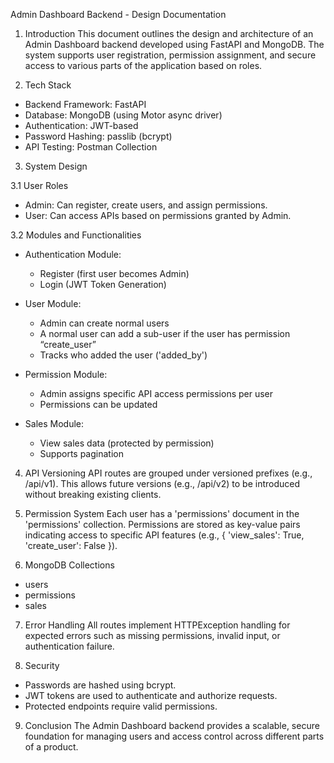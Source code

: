 Admin Dashboard Backend - Design Documentation


1. Introduction
This document outlines the design and architecture of an Admin Dashboard backend developed using FastAPI and MongoDB. The system supports user registration, permission assignment, and secure access to various parts of the application based on roles.


2. Tech Stack
- Backend Framework: FastAPI
- Database: MongoDB (using Motor async driver)
- Authentication: JWT-based
- Password Hashing: passlib (bcrypt)
- API Testing: Postman Collection



3. System Design

3.1 User Roles
- Admin: Can register, create users, and assign permissions.
- User: Can access APIs based on permissions granted by Admin.

3.2 Modules and Functionalities

- Authentication Module:
  - Register (first user becomes Admin)
  - Login (JWT Token Generation)

- User Module:
  - Admin can create normal users
  - A normal user can add a sub-user if the user has permission “create_user”
  - Tracks who added the user ('added_by')

- Permission Module:
  - Admin assigns specific API access permissions per user
  - Permissions can be updated

- Sales Module:
  - View sales data (protected by permission)
  - Supports pagination


4. API Versioning
API routes are grouped under versioned prefixes (e.g., /api/v1). This allows future versions (e.g., /api/v2) to be introduced without breaking existing clients.


5. Permission System
Each user has a 'permissions' document in the 'permissions' collection.
Permissions are stored as key-value pairs indicating access to specific API features (e.g., { 'view_sales': True, 'create_user': False }).


6. MongoDB Collections
- users
- permissions
- sales

7. Error Handling
All routes implement HTTPException handling for expected errors such as missing permissions, invalid input, or authentication failure.

8. Security
- Passwords are hashed using bcrypt.
- JWT tokens are used to authenticate and authorize requests.
- Protected endpoints require valid permissions.

9. Conclusion
The Admin Dashboard backend provides a scalable, secure foundation for managing users and access control across different parts of a product.
